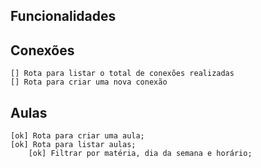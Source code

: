 ## Funcionalidades

## Conexões
    [] Rota para listar o total de conexões realizadas
    [] Rota para criar uma nova conexão

## Aulas
    [ok] Rota para criar uma aula;
    [ok] Rota para listar aulas;
        [ok] Filtrar por matéria, dia da semana e horário;

